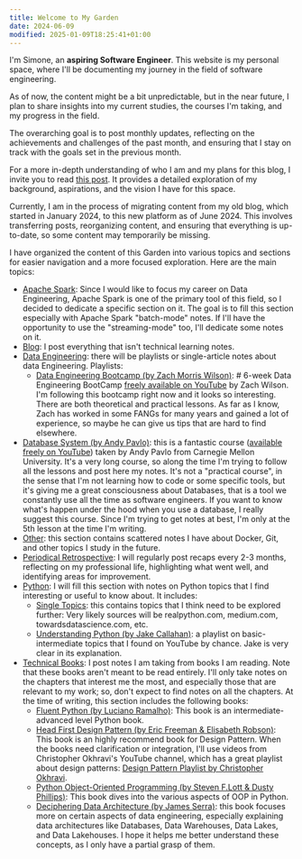 ```yaml
---
title: Welcome to My Garden
date: 2024-06-09
modified: 2025-01-09T18:25:41+01:00
---
```


I'm Simone, an **aspiring Software Engineer**. This website is my personal space, where I'll be documenting my journey in the field of software engineering. 

As of now, the content might be a bit unpredictable, but in the near future, I plan to share insights into my current studies, the courses I'm taking, and my progress in the field.

The overarching goal is to post monthly updates, reflecting on the achievements and challenges of the past month, and ensuring that I stay on track with the goals set in the previous month.

For a more in-depth understanding of who I am and my plans for this blog, I invite you to read [this post](Blog/2024-01-07.%20Presentation.md). It provides a detailed exploration of my background, aspirations, and the vision I have for this space.

Currently, I am in the process of migrating content from my old blog, which started in January 2024, to this new platform as of June 2024. This involves transferring posts, reorganizing content, and ensuring that everything is up-to-date, so some content may temporarily be missing.

I have organized the content of this Garden into various topics and sections for easier navigation and a more focused exploration. Here are the main topics:
* [Apache Spark](Apache%20Spark/index.md): Since I would like to focus my career on Data Engineering, Apache Spark is one of the primary tool of this field, so I decided to dedicate a specific section on it. The goal is to fill this section especially with Apache Spark "batch-mode" notes. If I'll have the opportunity to use the "streaming-mode" too, I'll dedicate some notes on it.
* [Blog](Blog/index.md): I post everything that isn't technical learning notes.
* [Data Engineering](Data%20Engineering/index.md): there will be playlists or single-article notes about data Engineering. Playlists:
	* [Data Engineering Bootcamp (by Zach Morris Wilson)](Data%20Engineering/Data%20Engineering%20Bootcamp%20(by%20Zach%20Morris%20Wilson)/index.md): # 6-week Data Engineering BootCamp [freely available on YouTube](https://www.youtube.com/watch?v=myhe0LXpCeo&list=PLwUdL9DpGWU0lhwp3WCxRsb1385KFTLYE&ab_channel=DatawithZach) by Zach Wilson. I'm following this bootcamp right now and it looks so interesting. There are both theoretical and practical lessons. As far as I know, Zach has worked in some FANGs for many years and gained a lot of experience, so maybe he can give us tips that are hard to find elsewhere.
* [Database System (by Andy Pavlo)](Database%20System%20(by%20Andy%20Pavlo)/index.md): this is a fantastic course ([available freely on YouTube](https://www.youtube.com/watch?v=vdPALZ-GCfI&list=PLSE8ODhjZXjbj8BMuIrRcacnQh20hmY9g&index=1)) taken by Andy Pavlo from Carnegie Mellon University. It's a very long course, so along the time I'm trying to follow all the lessons and post here my notes. It's not a "practical course", in the sense that I'm not learning how to code or some specific tools, but it's giving me a great consciousness about Databases, that is a tool we constantly use all the time as software engineers. If you want to know what's happen under the hood when you use a database, I really suggest this course. Since I'm trying to get notes at best, I'm only at the 5th lesson at the time I'm writing.
* [Other](Other/index.md): this section contains scattered notes I have about Docker, Git, and other topics I study in the future.
* [Periodical Retrospective](Periodical%20Retrospective/index.md): I will regularly post recaps every 2-3 months, reflecting on my professional life, highlighting what went well, and identifying areas for improvement.
* [Python](Python/index.md): I will fill this section with notes on Python topics that I find interesting or useful to know about. It includes:
	* [Single Topics](Python/Single%20Topics/index.md): this contains topics that I think need to be explored further: Very likely sources will be realpython.com, medium.com, towardsdatascience.com, etc.
	* [Understanding Python (by Jake Callahan)](Python/Understanding%20Python%20(by%20Jake%20Callahan)/index.md): a playlist on basic-intermediate topics that I found on YouTube by chance. Jake is very clear in its explanation.
* [Technical Books](Technical%20Books/index.md): I post notes I am taking from books I am reading. Note that these books aren't meant to be read entirely. I'll only take notes on the chapters that interest me the most, and especially those that are relevant to my work; so, don't expect to find notes on all the chapters. At the time of writing, this section includes the following books:
	* [Fluent Python (by Luciano Ramalho)](Technical%20Books/Fluent%20Python/index.md): This book is an intermediate-advanced level Python book.
	* [Head First Design Pattern (by Eric Freeman & Elisabeth Robson)](Technical%20Books/Head%20First%20Design%20Pattern/index.md): This book is an highly recommend book for Design Pattern. When the books need clarification or integration, I'll use videos from Christopher Okhravi's YouTube channel, which has a great playlist about design patterns: [Design Pattern Playlist by Christopher Okhravi](https://www.youtube.com/playlist?list=PLrhzvIcii6GNjpARdnO4ueTUAVR9eMBpc).
	* [Python Object-Oriented Programming (by Steven F.Lott & Dusty Phillips)](Technical%20Books/Python%20Object-Oriented%20Programming/index.md): This book dives into the various aspects of OOP in Python.
	* [Deciphering Data Architecture (by James Serra)](Technical%20Books/Deciphering%20Data%20Architectures/index.md): this book focuses more on certain aspects of data engineering, especially explaining data architectures like Databases, Data Warehouses, Data Lakes, and Data Lakehouses. I hope it helps me better understand these concepts, as I only have a partial grasp of them.